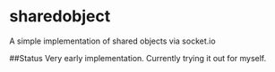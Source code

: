 sharedobject
============

A simple implementation of shared objects via socket.io

##Status
Very early implementation. Currently trying it out for myself.
